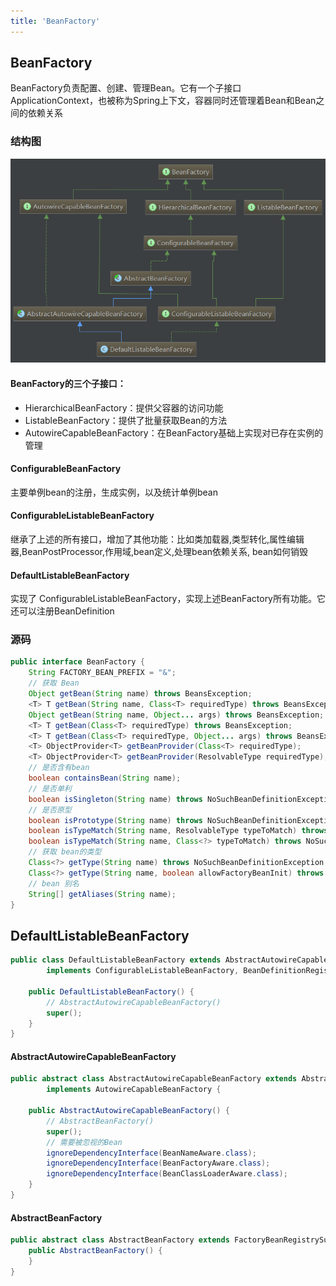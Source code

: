 ```yaml
---
title: 'BeanFactory'
---
```


## BeanFactory

BeanFactory负责配置、创建、管理Bean。它有一个子接口ApplicationContext，也被称为Spring上下文，容器同时还管理着Bean和Bean之间的依赖关系

### 结构图
![](../../../resources/spring/12234310-6bf928fc2231465a.png)

#### BeanFactory的三个子接口：
* HierarchicalBeanFactory：提供父容器的访问功能
* ListableBeanFactory：提供了批量获取Bean的方法
* AutowireCapableBeanFactory：在BeanFactory基础上实现对已存在实例的管理

#### ConfigurableBeanFactory

主要单例bean的注册，生成实例，以及统计单例bean

#### ConfigurableListableBeanFactory

继承了上述的所有接口，增加了其他功能：比如类加载器,类型转化,属性编辑器,BeanPostProcessor,作用域,bean定义,处理bean依赖关系, bean如何销毁

#### DefaultListableBeanFactory

实现了 ConfigurableListableBeanFactory，实现上述BeanFactory所有功能。它还可以注册BeanDefinition

### 源码

```java
public interface BeanFactory {
    String FACTORY_BEAN_PREFIX = "&";
    // 获取 Bean
    Object getBean(String name) throws BeansException;
    <T> T getBean(String name, Class<T> requiredType) throws BeansException;
    Object getBean(String name, Object... args) throws BeansException;
    <T> T getBean(Class<T> requiredType) throws BeansException;
    <T> T getBean(Class<T> requiredType, Object... args) throws BeansException;
    <T> ObjectProvider<T> getBeanProvider(Class<T> requiredType);
    <T> ObjectProvider<T> getBeanProvider(ResolvableType requiredType);
    // 是否含有bean
    boolean containsBean(String name);
    // 是否单利
    boolean isSingleton(String name) throws NoSuchBeanDefinitionException;
    // 是否原型
    boolean isPrototype(String name) throws NoSuchBeanDefinitionException;
    boolean isTypeMatch(String name, ResolvableType typeToMatch) throws NoSuchBeanDefinitionException;
    boolean isTypeMatch(String name, Class<?> typeToMatch) throws NoSuchBeanDefinitionException;
    // 获取 bean的类型
    Class<?> getType(String name) throws NoSuchBeanDefinitionException;
    Class<?> getType(String name, boolean allowFactoryBeanInit) throws NoSuchBeanDefinitionException;
    // bean 别名
    String[] getAliases(String name);
}
```

## DefaultListableBeanFactory

```java
public class DefaultListableBeanFactory extends AbstractAutowireCapableBeanFactory
		implements ConfigurableListableBeanFactory, BeanDefinitionRegistry, Serializable {

    public DefaultListableBeanFactory() {
        // AbstractAutowireCapableBeanFactory()
		super();
	}
}
```


#### AbstractAutowireCapableBeanFactory

```java
public abstract class AbstractAutowireCapableBeanFactory extends AbstractBeanFactory
		implements AutowireCapableBeanFactory {

    public AbstractAutowireCapableBeanFactory() {
        // AbstractBeanFactory()
		super();
        // 需要被忽视的Bean
		ignoreDependencyInterface(BeanNameAware.class);
		ignoreDependencyInterface(BeanFactoryAware.class);
		ignoreDependencyInterface(BeanClassLoaderAware.class);
	}
}
```

#### AbstractBeanFactory

```java
public abstract class AbstractBeanFactory extends FactoryBeanRegistrySupport implements ConfigurableBeanFactory {
    public AbstractBeanFactory() {
	}
}
```
